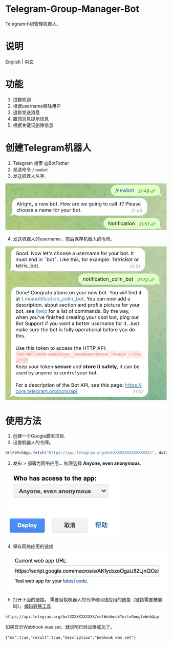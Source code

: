 # Telegram-Group-Manager-Bot
Telegram小组管理机器人。

# 说明
[English](README.md) | [中文](README-zh.md)

# 功能
1. 进群欢迎
2. 根据username移除用户
3. 退群发送消息
4. 置顶消息提示信息
5. 根据关键词删除信息

# 创建Telegram机器人
1. Telegram 搜索 @BotFather
2. 发送命令 `/newbot`
3. 发送机器人名字.
<img src="Instructions/1.jpg" width="550px">

4. 发送机器人的username，然后保存机器人的令牌。
<img src="Instructions/2.jpg" width="550px">

# 使用方法
1. 创建一个Google脚本项目.
2. 设置机器人的令牌。

```JavaScript
UrlFetchApp.fetch("https://api.telegram.org/botXXXXXXXXXXXXXXXX/", data);
```
3. 发布 > 部署为网络应用... 权限选择 **Anyone, even anonymous**.
<img src="Instructions/3.jpg" width="350px">

4. 保存网络应用的链接
<img src="Instructions/4.jpg" width="550px">

5. 打开下面的链接。 需要替换机器人的令牌和网络应用的链接（链接需要被编码）。[编码转换工具](https://dev-coco.github.io/Online-Tools/Code-Conversion.html)

```https://api.telegram.org/botXXXXXXXXXXX/setWebhook?url=GoogleWebApp```

如果显示Webhook was set，就说明已经设置成功了。

```{"ok":true,"result":true,"description":"Webhook was set"}```

